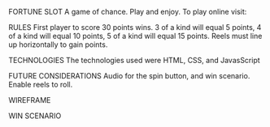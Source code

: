 FORTUNE SLOT
A game of chance. Play and enjoy.
To play online visit: 


RULES
First player to score 30 points wins. 3 of a kind will equal 5 points, 4 of a kind will equal 10 points, 5 of a kind will equal 15 points. 
Reels must line up horizontally to gain points.


TECHNOLOGIES
The technologies used were HTML, CSS, and JavasScript


FUTURE CONSIDERATIONS
Audio for the spin button, and win scenario.
Enable reels to roll.


WIREFRAME


WIN SCENARIO




